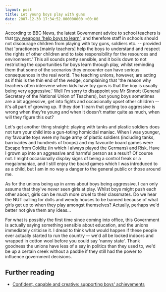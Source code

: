 ```yaml
---
layout: post
title: Let young boys play with guns
date: 2007-12-30 17:34:52.000000000 +00:00
---
```


According to BBC News, the latest Government advice to school teachers is that [toy weapons 'help boys to learn'](http://news.bbc.co.uk/1/hi/education/7163741.stm), and therefore staff in schools should not discourage children from playing with toy guns, soldiers etc. -- provided that 'practioners [mainly teachers] help the boys to understand and respect the rights of other children and to take responsibility for the resources and environment.' This all sounds pretty sensible, and it boils down to not restricting the opportunities for boys learn through play, whilst reminding them that some of the scenarios they encounter can have serious consequences in the real world. The teaching unions, however, are acting as if this is the thin end of the wedge, complaining that 'the reason why teachers often intervene when kids have toy guns is that the boy is usually being very aggressive.' Well I'm sorry to disappoint you Mr Sinnott (General Secretary of the National Union of Teachers), but young boys sometimes are a bit aggressive, get into fights and occasionally upset other children -- it's all part of growing up. If they don't learn that getting too aggressive is wrong when they're young and when it doesn't matter quite as much, when will they figure this out?

Let's get another thing straight: playing with tanks and plastic soldiers does not turn your child into a gun-toting homicidal maniac. When I was younger, my favourite toys were my huge army of plastic soldiers (including tanks, barricades and hundreds of troops) and my favourite board games were Escape from Colditz (in which I always played the Germans) and Risk. Have I grown up into an aggressive and harmful person as a result? Of course not. I might occasionally display signs of being a control freak or a megalomaniac, and I still enjoy the board games which I was introduced to as a child, but I am in no way a danger to the general public or those around me.

As for the unions being up in arms about boys being aggressive, I can only assume that they've never seen girls at play. Whilst boys might push each other about, girls can be much more cruel to their classmates. Do we hear the NUT calling for dolls and wendy houses to be banned because of what girls get up to when they play amongst themselves? Actually, perhaps we'd better not give them any ideas...

For what is possibly the first time since coming into office, this Government is actually saying something sensible about education, and the unions immediately criticise it. I dread to think what would happen if these people ever actually started to run the country -- we'd all be locked indoors and wrapped in cotton wool before you could say 'nanny state'. Thank goodness the unions have less of a say in politics than they used to, we'd be up a certain creek without a paddle if they still had the power to influence government decisions.

## Further reading

 * [Confident, capable and creative: supporting boys' achievements](http://publications.teachernet.gov.uk/default.aspx?PageFunction=productdetails&amp;PageMode=publications&amp;ProductId=DCSF-00682-2007&amp;)

